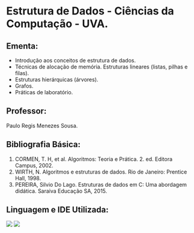 # Estrutura de Dados - Ciências da Computação - UVA.

## Ementa:
- Introdução aos conceitos de estrutura de dados.
- Técnicas de alocação de memória. Estruturas lineares (listas, pilhas e filas).
- Estruturas hierárquicas (árvores).
- Grafos.
- Práticas de laboratório.

## Professor:
Paulo Regis Menezes Sousa.

## Bibliografia Básica:
1. CORMEN, T. H, et al. Algoritmos: Teoria e Prática. 2. ed. Editora Campus, 2002.
2. WIRTH, N. Algoritmos e estruturas de dados. Rio de Janeiro: Prentice Hall, 1998.
3. PEREIRA, Silvio Do Lago. Estruturas de dados em C: Uma abordagem didática. Saraiva Educação SA, 2015.
 
## Linguagem e IDE Utilizada:
<a href = "https://pt.wikipedia.org/wiki/C_(linguagem_de_programa%C3%A7%C3%A3o)"><img src="https://img.shields.io/badge/-%23333?style=for-the-badge&logo=c&logoColor=%22red%22%20arget=%22_blank"></a>
<a href = "https://code.visualstudio.com/"><img src="https://img.shields.io/badge/-Visual%20Studio%20Code-%23333?style=for-the-badge&logo=visual-studio-code&logoColor=%22red%22%20arget=%22_blank"></a>

